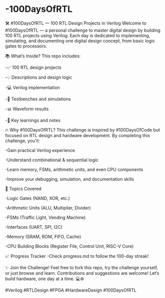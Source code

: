 # -100DaysOfRTL
🛠️ #100DaysOfRTL — 100 RTL Design Projects in Verilog Welcome to #100DaysOfRTL — a personal challenge to master digital design by building 100 RTL projects using Verilog. Each day is dedicated to implementing, simulating, and documenting one digital design concept, from basic logic gates to processors.

📚 What’s Inside?
This repo includes:

-✅ 100 RTL design projects

-💡 Descriptions and design logic

-💻 Verilog implementation

-🧪 Testbenches and simulations

-📊 Waveform results

-🧠 Key learnings and notes


🔥 Why #100DaysOfRTL?
This challenge is inspired by #100DaysOfCode but focused on RTL design and hardware development. By completing this challenge, you'll:

-Gain practical Verilog experience

-Understand combinational & sequential logic

-Learn memory, FSMs, arithmetic units, and even CPU components

-Improve your debugging, simulation, and documentation skills

🧱 Topics Covered

-Logic Gates (NAND, XOR, etc.)

-Arithmetic Units (ALU, Multiplier, Divider)

-FSMs (Traffic Light, Vending Machine)

-Interfaces (UART, SPI, I2C)

-Memory (SRAM, ROM, FIFO, Cache)

-CPU Building Blocks (Register File, Control Unit, RISC-V Core)

📈 Progress Tracker
-Check progress.md to follow the 100-day streak!

✨ Join the Challenge!
Feel free to fork this repo, try the challenge yourself, or just browse and learn. Contributions and suggestions are welcome!
Let’s build hardware, one day at a time. 💻⚙️

#Verilog #RTLDesign #FPGA #HardwareDesign #100DaysOfRTL
